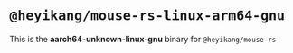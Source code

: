 # `@heyikang/mouse-rs-linux-arm64-gnu`

This is the **aarch64-unknown-linux-gnu** binary for `@heyikang/mouse-rs`
